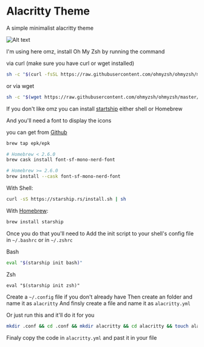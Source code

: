 <h1> Alacritty Theme </h1>

A simple minimalist alacritty theme 

![Alt text](https://raw.githubusercontent.com/medoxb11/alacritty-theme/main/img/screenshot.jpg)

I'm using here omz, install Oh My Zsh by running the command 

via curl (make sure you have curl or wget installed)
```bash
sh -c "$(curl -fsSL https://raw.githubusercontent.com/ohmyzsh/ohmyzsh/master/tools/install.sh)"
```

or via wget
```bash
sh -c "$(wget https://raw.githubusercontent.com/ohmyzsh/ohmyzsh/master/tools/install.sh -O -)"
```

If you don't like omz you can install [startship](https://starship.rs/) either shell or Homebrew

And you'll need a font to display the icons 

you can get from [Github](https://github.com/epk/SF-Mono-Nerd-Font)

```bash
brew tap epk/epk

# Homebrew < 2.6.0
brew cask install font-sf-mono-nerd-font

# Homebrew >= 2.6.0
brew install --cask font-sf-mono-nerd-font
```

With Shell:
```bash
curl -sS https://starship.rs/install.sh | sh
```

With [Homebrew](https://brew.sh):
```bash
brew install starship
```
Once you do that you'll need to Add the init script to your shell's config file in `~/.bashrc` or in `~/.zshrc`

Bash
```bash
eval "$(starship init bash)"
```
Zsh
```shell
eval "$(starship init zsh)"
```

Create a `~/.config` file if you don't already have 
Then create an folder and name it as `alacritty`
And finsly create a file and name it as `alacritty.yml`

Or just run this and it'll do it for you 

```bash
mkdir .conf && cd .conf && mkdir alacritty && cd alacritty && touch alacritty.yml
```

Finaly copy the code in `alacritty.yml` and past it in your file
